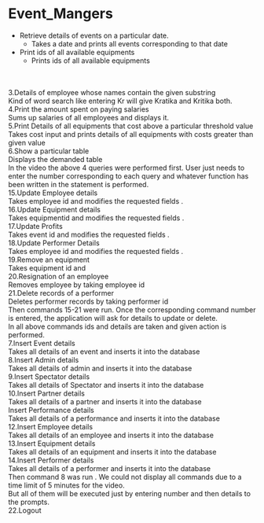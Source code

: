 # Event_Mangers
- Retrieve details of events on a particular date.
  - Takes a date and prints all events corresponding to that date
- Print ids of all available equipments
  - Prints ids of all available equipments

<br>
<br>3.Details of employee whose names contain the given substring
<br>Kind of word search like entering Kr will give Kratika and Kritika both.
<br>4.Print the amount spent on paying salaries
<br>Sums up salaries of all employees and displays it.
<br>5.Print Details of all equipments that cost above a particular threshold value
<br>Takes cost input and prints details of all equipments with costs greater than given value
<br>6.Show a particular table
<br>Displays the demanded table
<br>In the video the above 4 queries were performed first. User just needs to enter the number corresponding to each query and whatever function has been written in the statement is performed.
<br>15.Update Employee details
<br>Takes employee id and modifies the requested fields .
<br>16.Update Equipment details
<br>Takes equipmentid and modifies the requested fields .
<br>17.Update Profits
<br>Takes event id and modifies the requested fields .
<br>18.Update Performer Details
<br>Takes employee id and modifies the requested fields .
<br>19.Remove an equipment
<br>Takes equipment id and
<br>20.Resignation of an employee
<br>Removes employee by taking employee id
<br>21.Delete records of a performer
<br>Deletes performer records by taking performer id
<br>Then commands 15-21 were run. Once the corresponding command number is entered, the application will ask for details to update or delete.
<br>In all above commands ids and details are taken and given action is performed.
<br>7.Insert Event details
<br>Takes all details of an event and inserts it into the database
<br>8.Insert Admin details
<br>Takes all details of admin and inserts it into the database
<br>9.Insert Spectator details
<br>Takes all details of Spectator and inserts it into the database
<br>10.Insert Partner details
<br>Takes all details of a partner and inserts it into the database
<br>Insert Performance details
<br>Takes all details of a performance and inserts it into the database
<br>12.Insert Employee details
<br>Takes all details of an employee and inserts it into the database
<br>13.Insert Equipment details
<br>Takes all details of an equipment and inserts it into the database
<br>14.Insert Performer details
<br>Takes all details of a performer and inserts it into the database
<br>Then command 8 was run . We could not display all commands due to a time limit of 5 minutes for the video.
<br>But all of them will be executed just by entering number and then details to the prompts.
<br>22.Logout
